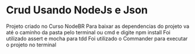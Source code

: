 # Crud Usando NodeJs e Json
Projeto criado no Curso NodeBR
Para baixar as dependencias do projeto va até o caminho da pasta pelo terminal ou cmd e digite npm install
Foi utilizado assert e mocha para tdd
Foi utilizado o Commander para executar o projeto no terminal


 
